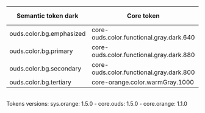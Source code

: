 | **Semantic token dark** | **Core token** | **Color** | **Raw value** | **Comment** |
| --- | --- | --- | --- | --- |
| ouds.color.bg.emphasized | core-ouds.color.functional.gray.dark.640 | <div style="width:10px; height:10px; background-color:#333333; border: 1px solid #000000;"></div> | #333333 |  |
| ouds.color.bg.primary | core-ouds.color.functional.gray.dark.880 | <div style="width:10px; height:10px; background-color:#141414; border: 1px solid #000000;"></div> | #141414 |  |
| ouds.color.bg.secondary | core-ouds.color.functional.gray.dark.800 | <div style="width:10px; height:10px; background-color:#1f1f1f; border: 1px solid #000000;"></div> | #1f1f1f |  |
| ouds.color.bg.tertiary | core-orange.color.warmGray.1000 | <div style="width:10px; height:10px; background-color:#23211a; border: 1px solid #000000;"></div> | #23211a |  |

<br>Tokens versions: sys.orange: 1.5.0 - core.ouds: 1.5.0 - core.orange: 1.1.0